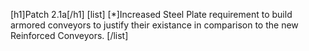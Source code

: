 [h1]Patch 2.1a[/h1]
[list]
[*]Increased Steel Plate requirement to build armored conveyors to justify their existance in comparison to the new Reinforced Conveyors.
[/list]